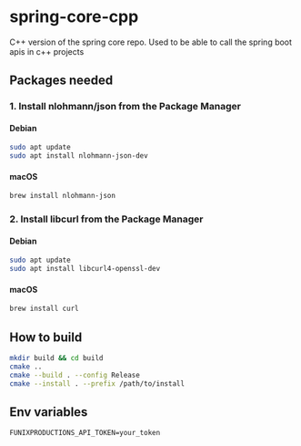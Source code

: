 # spring-core-cpp
C++ version of the spring core repo. Used to be able to call the spring boot apis in c++ projects

## Packages needed

### 1. Install nlohmann/json from the Package Manager

#### Debian
```bash
sudo apt update
sudo apt install nlohmann-json-dev
```

#### macOS
```bash
brew install nlohmann-json
```

### 2. Install libcurl from the Package Manager

#### Debian
```bash
sudo apt update
sudo apt install libcurl4-openssl-dev
```

#### macOS
```bash
brew install curl
```

## How to build

```bash
mkdir build && cd build
cmake ..
cmake --build . --config Release
cmake --install . --prefix /path/to/install
```

## Env variables

```dotenv
FUNIXPRODUCTIONS_API_TOKEN=your_token
```